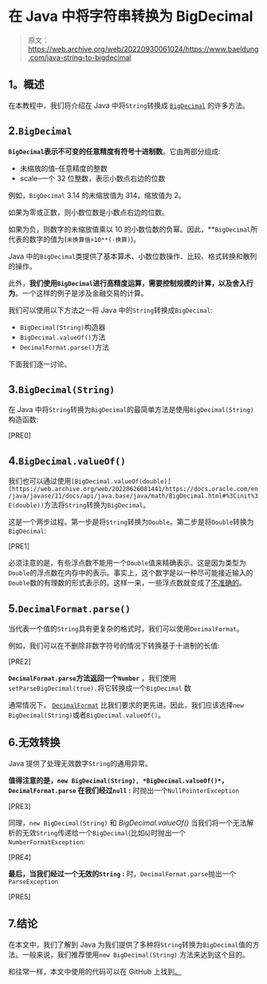 # 在 Java 中将字符串转换为 BigDecimal

> 原文：<https://web.archive.org/web/20220930061024/https://www.baeldung.com/java-string-to-bigdecimal>

## **1。概述**

在本教程中，我们将介绍在 Java 中将`String`转换成 [`BigDecimal`](/web/20220626081441/https://www.baeldung.com/java-bigdecimal-biginteger) 的许多方法。

## 2.`BigDecimal`

**`BigDecimal`表示不可变的任意精度有符号十进制数**。它由两部分组成:

*   未缩放的值–任意精度的整数
*   scale–一个 32 位整数，表示小数点右边的位数

例如，`BigDecimal` 3.14 的未缩放值为 314，缩放值为 2。

如果为零或正数，则小数位数是小数点右边的位数。

如果为负，则数字的未缩放值乘以 10 的小数位数的负幂。因此，**`BigDecimal`所代表的数字的值为(`未换算值×10**(-换算)`)。

Java 中的`BigDecimal`类提供了基本算术、小数位数操作、比较、格式转换和散列的操作。

此外，**我们使用`BigDecimal`进行高精度运算，需要控制规模的计算，以及舍入行为**。一个这样的例子是涉及金融交易的计算。

我们可以使用以下方法之一将 Java 中的`String`转换成`BigDecimal`:

*   `BigDecimal(String)`构造器
*   `BigDecimal.valueOf()`方法
*   `DecimalFormat.parse()`方法

下面我们逐一讨论。

## 3.`BigDecimal(String)`

在 Java 中将`String`转换为`BigDecimal`的最简单方法是使用`BigDecimal(String)`构造函数:

[PRE0]

## 4.`BigDecimal.valueOf()`

我们也可以通过使用`[BigDecimal.valueOf(double)](https://web.archive.org/web/20220626081441/https://docs.oracle.com/en/java/javase/11/docs/api/java.base/java/math/BigDecimal.html#%3Cinit%3E(double))`方法将`String`转换为`BigDecimal`。

这是一个两步过程。第一步是将`String`转换为`Double`。第二步是将`Double`转换为`BigDecimal`:

[PRE1]

必须注意的是，有些浮点数不能用一个`Double`值来精确表示。这是因为类型为`Double`的浮点数在内存中的表示。事实上，这个数字是以一种尽可能接近输入的`Double`数的有理数的形式表示的。这样一来，一些浮点数就变成了[不准确的](/web/20220626081441/https://www.baeldung.com/cs/floating-point-numbers-inaccuracy)。

## 5.`DecimalFormat.parse()`

当代表一个值的`String`具有更复杂的格式时，我们可以使用`DecimalFormat`。

例如，我们可以在不删除非数字符号的情况下转换基于十进制的长值:

[PRE2]

**`DecimalFormat.parse`方法返回一个`Number`** ，我们使用`setParseBigDecimal(true).`将它转换成一个`BigDecimal` 数

通常情况下， [`DecimalFormat`](/web/20220626081441/https://www.baeldung.com/java-decimalformat) 比我们要求的更先进。因此，我们应该选择`new BigDecimal(String)`或者`BigDecimal.valueOf()`。

## 6.**无效转换**

Java 提供了处理无效数字`String`的通用异常。

**值得注意的是，`new BigDecimal(String), *BigDecimal.valueOf()*`，`DecimalFormat.parse` 在我们经过`null` :** 时抛出一个`NullPointerException`

[PRE3]

同理，`new BigDecimal(String)` 和 *BigDecimal.valueOf()* 当我们将一个无法解析的无效`String`传递给一个`BigDecimal`(比如`&`)时抛出一个`NumberFormatException`:

[PRE4]

**最后，当我们经过一个无效的`String` :** 时，`DecimalFormat.parse`抛出一个`ParseException`

[PRE5]

## 7.结论

在本文中，我们了解到 Java 为我们提供了多种将`String`转换为`BigDecimal`值的方法。一般来说，我们推荐使用`new BigDecimal(String)` 方法来达到这个目的。

和往常一样，本文中使用的代码可以在 GitHub 上找到[。](https://web.archive.org/web/20220626081441/https://github.com/eugenp/tutorials/tree/master/core-java-modules/core-java-string-conversions-2)